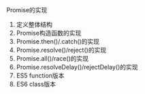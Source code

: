 <!--
 * @Author: your name
 * @Date: 2020-05-23 15:21:29
 * @LastEditTime: 2020-05-23 15:24:01
 * @LastEditors: Please set LastEditors
 * @Description: In User Settings Edit
 * @FilePath: \Test\Manu_Promise.md
--> 

Promise的实现
1. 定义整体结构
2. Promise构造函数的实现
3. Promise.then()/.catch()的实现
4. Promise.resolve()/reject()的实现
5. Promise.all()/race()的实现
6. Promise.resolveDelay()/rejectDelay()的实现
7. ES5 function版本
8. ES6 class版本

